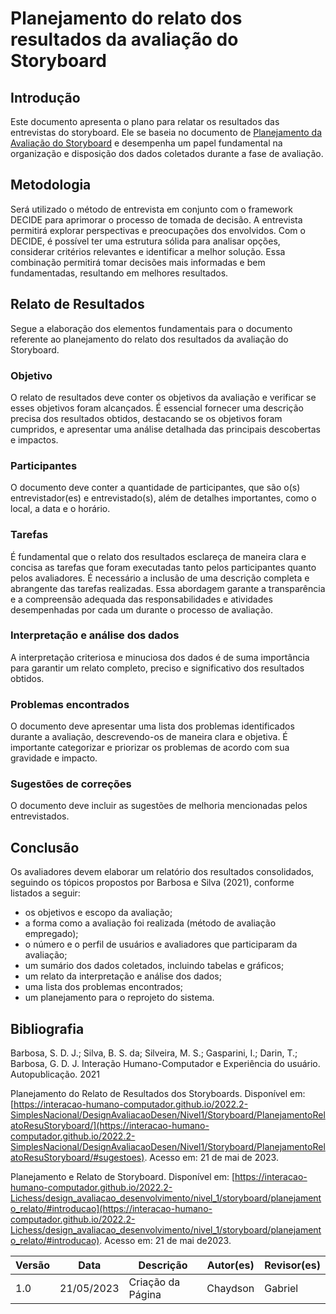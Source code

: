 # Planejamento do relato dos resultados da avaliação do Storyboard

## Introdução

Este documento apresenta o plano para relatar os resultados das entrevistas do storyboard. Ele se baseia no documento de [Planejamento da Avaliação do Storyboard](design-avaliacao-desenvolvimento/nivel1/storyboard/planejamentoDaAvaliacao.md) e desempenha um papel fundamental na organização e disposição dos dados coletados durante a fase de avaliação.

## Metodologia

Será utilizado o método de entrevista em conjunto com o framework DECIDE para aprimorar o processo de tomada de decisão. A entrevista permitirá explorar perspectivas e preocupações dos envolvidos. Com o DECIDE, é possível ter uma estrutura sólida para analisar opções, considerar critérios relevantes e identificar a melhor solução. Essa combinação permitirá tomar decisões mais informadas e bem fundamentadas, resultando em melhores resultados.

## Relato de Resultados

Segue a elaboração dos elementos fundamentais para o documento referente ao planejamento do relato dos resultados da avaliação do Storyboard.

### Objetivo

O relato de resultados deve conter os objetivos da avaliação e verificar se esses objetivos foram alcançados. É essencial fornecer uma descrição precisa dos resultados obtidos, destacando se os objetivos foram cumpridos, e apresentar uma análise detalhada das principais descobertas e impactos.

### Participantes

O documento deve conter a quantidade de participantes, que são o(s) entrevistador(es) e entrevistado(s), além de detalhes importantes, como o local, a data e o horário.

### Tarefas

É fundamental que o relato dos resultados esclareça de maneira clara e concisa as tarefas que foram executadas tanto pelos participantes quanto pelos avaliadores. É necessário a inclusão de uma descrição completa e abrangente das tarefas realizadas. Essa abordagem garante a transparência e a compreensão adequada das responsabilidades e atividades desempenhadas por cada um durante o processo de avaliação.

### Interpretação e análise dos dados

A interpretação criteriosa e minuciosa dos dados é de suma importância para garantir um relato completo, preciso e significativo dos resultados obtidos.

### Problemas encontrados

O documento deve apresentar uma lista dos problemas identificados durante a avaliação, descrevendo-os de maneira clara e objetiva. É importante categorizar e priorizar os problemas de acordo com sua gravidade e impacto.

### Sugestões de correções

O documento deve incluir as sugestões de melhoria mencionadas pelos entrevistados.

## Conclusão

Os avaliadores devem elaborar um relatório dos resultados consolidados, seguindo os tópicos propostos por Barbosa e Silva (2021), conforme listados a seguir:

* os objetivos e escopo da avaliação;
* a forma como a avaliação foi realizada (método de avaliação empregado);
* o número e o perfil de usuários e avaliadores que participaram da avaliação;
* um sumário dos dados coletados, incluindo tabelas e gráficos;
* um relato da interpretação e análise dos dados;
* uma lista dos problemas encontrados;
* um planejamento para o reprojeto do sistema.

## Bibliografia

Barbosa, S. D. J.; Silva, B. S. da; Silveira, M. S.; Gasparini, I.; Darin, T.; Barbosa, G. D. J. Interação Humano-Computador e Experiência do usuário. Autopublicação. 2021

Planejamento do Relato de Resultados dos Storyboards. Disponível em: [https://interacao-humano-computador.github.io/2022.2-SimplesNacional/DesignAvaliacaoDesen/Nivel1/Storyboard/PlanejamentoRelatoResuStoryboard/](https://interacao-humano-computador.github.io/2022.2-SimplesNacional/DesignAvaliacaoDesen/Nivel1/Storyboard/PlanejamentoRelatoResuStoryboard/#sugestoes). Acesso em: 21 de mai de 2023.

Planejamento e Relato de Storyboard. Disponível em: [https://interacao-humano-computador.github.io/2022.2-Lichess/design_avaliacao_desenvolvimento/nivel_1/storyboard/planejamento_relato/#introducao](https://interacao-humano-computador.github.io/2022.2-Lichess/design_avaliacao_desenvolvimento/nivel_1/storyboard/planejamento_relato/#introducao). Acesso em: 21 de mai de2023.

| Versão | Data       | Descrição          | Autor(es) | Revisor(es) |
| ------- | ---------- | -------------------- | --------- | ----------- |
| 1.0     | 21/05/2023 | Criação da Página | Chaydson  | Gabriel     |
